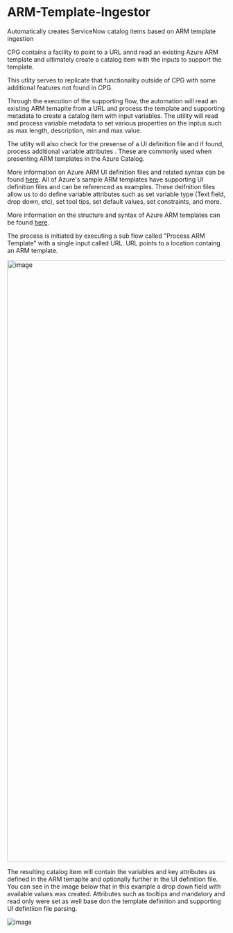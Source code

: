 # ARM-Template-Ingestor
Automatically creates ServiceNow catalog items based on ARM template ingestion

CPG contains a facility to point to a URL annd read an existing Azure ARM template and ultimately create a catalog item with the inputs to support the template.

This utlity serves to replicate that functionality outside of CPG with some additional features not found in CPG.

Through the execution of the supporting flow, the automation will read an existing ARM temaplte from a URL and process the template and supporting metadata to create a catalog item with input variables. The utility will read and process variable metadata to set various properties on the inptus such as max length, description, min and max value.

The utlity will also check for the presense of a UI definition file and if found, process additional variable attributes . These are commonly used when presenting ARM templates in the Azure Catalog.

More information on Azure ARM UI definition files and related syntax can be found <a href="https://docs.microsoft.com/en-us/azure/azure-resource-manager/managed-applications/create-uidefinition-elements">here</a>. All of Azure's sample ARM templates have supporting UI definition files and can be referenced as examples. These deifnition files allow us to do define variable attributes such as set variable type (Text field, drop down, etc), set tool tips, set default values, set constraints, and more.

More information on the structure and syntax of Azure ARM templates can be found <a href="https://docs.microsoft.com/en-us/azure/azure-resource-manager/templates/syntax">here</a>.


The process is initiated by executing a sub flow called "Process ARM Template" with a single input called URL. URL points to a location containg an ARM template.

<img width="1389" alt="image" src="https://user-images.githubusercontent.com/48064904/178052088-01a2fb05-eb06-4da0-a163-98c725f38982.png">

The resulting catalog item will contain the variables and key attributes as defined in the ARM temaplte and optionally further in the UI definition file. You can see in the image below that in this example a drop down field with available values was created. Attributes such as tooltips and mandatory and read only were set as well base don the template definition and supporting UI defintiion file parsing.

![image](https://user-images.githubusercontent.com/48064904/178052488-c47d026f-e4f0-4626-bd00-e0fc507ccfdf.png)

